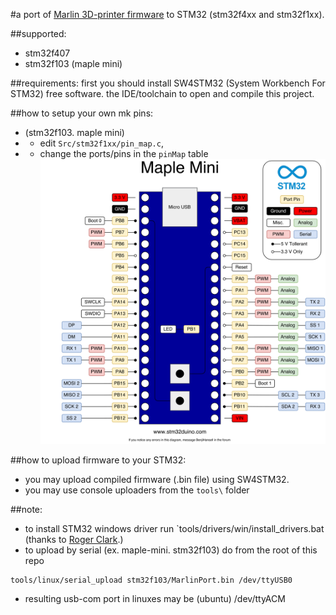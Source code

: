 #a port of [Marlin 3D-printer firmware](https://github.com/MarlinFirmware/Marlin) to STM32 (stm32f4xx and stm32f1xx).

##supported:
* stm32f407
* stm32f103 (maple mini)


##requirements:
first you should install SW4STM32 (System Workbench For STM32) free software. the IDE/toolchain to open and compile this project.


##how to setup your own mk pins:
* (stm32f103. maple mini)
* * edit `Src/stm32f1xx/pin_map.c`,
* * change the ports/pins in the `pinMap` table
![maple mini (stm32f103) port/pin map](doku/maple_mini/Maple_Mini_Pinout.svg)


##how to upload firmware to your STM32:
* you may upload compiled firmware (.bin file) using SW4STM32.
* you may use console uploaders from the `tools\` folder


##note:
* to install STM32 windows driver run `tools/drivers/win/install_drivers.bat (thanks to [Roger Clark](https://github.com/rogerclarkmelbourne).)
* to upload by serial (ex. maple-mini. stm32f103) do from the root of this repo 
```
tools/linux/serial_upload stm32f103/MarlinPort.bin /dev/ttyUSB0
```
* resulting usb-com port in linuxes may be (ubuntu) /dev/ttyACM<number>
